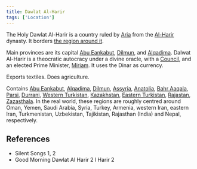 ```yaml
---
title: Dawlat Al-Harir
tags: ['Location']
---
```

The Holy Dawlat Al-Harir is a country ruled by [Aria](_wiki/aria.md) from the [Al-Harir](_wiki/al-harir.md) dynasty.
It borders [the region around it](_wiki/Outside%20of%20Dalwat%20al-harir.md).

Main provinces are its capital [Abu Eankabut](_wiki/abu-eankabut.md), [Dilmun](_wiki/dilmun.md), and [Alqadima](_wiki/alqadima.md).
Dalwat Al-Harir is a theocratic autocracy under a divine oracle, with a [Council](_wiki/council.md), and an elected Prime Minister, [Miriam](_wiki/miriam.md). It uses the Dinar as currency.

Exports textiles. Does agriculture.

Contains [Abu Eankabut](_wiki/abu-eankabut.md), [Alqadima](_wiki/alqadima.md), [Dilmun](_wiki/dilmun.md), [Assyria](_wiki/assyria.md), [Anatolia](_wiki/anatolia.md), [Bahr Aaqala](_wiki/bahr-aaqala.md), [Parsi](_wiki/parsi.md), [Durrani](_wiki/durrani.md), [Western Turkistan](_wiki/western-turkistan.md), [Kazakhstan](_wiki/kazakhstan.md), [Eastern Turkistan](_wiki/eastern-turkistan.md), [Rajastan](_wiki/rajastan.md), [Zazasthala](_wiki/zazasthala.md).
In the real world, these regions are roughly centred around Oman, Yemen, Saudi Arabia, Syria, Turkey, Armenia, western Iran, eastern Iran, Turkmenistan, Uzbekistan, Tajikistan, Rajasthan (India) and Nepal, respectively.

## References
- Silent Songs 1, 2
- Good Morning Dawlat Al Harir 2
l Harir 2
